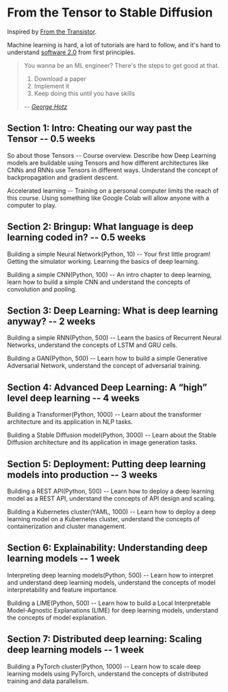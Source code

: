 # From the Tensor to Stable Diffusion

Inspired by [From the Transistor][0].

Machine learning is hard, a lot of tutorials are hard to follow, and
it's hard to understand [software 2.0][1] from first principles.

> You wanna be an ML engineer? There's the steps to get good at that.
>
> 1. Download a paper
> 2. Implement it
> 3. Keep doing this until you have skills
>
> -- *[George Hotz][2]*

## Section 1: Intro: Cheating our way past the Tensor -- 0.5 weeks

So about those Tensors -- Course overview. Describe how Deep Learning models are buildable using Tensors and how different architectures like CNNs and RNNs use Tensors in different ways. Understand the concept of backpropagation and gradient descent.

Accelerated learning -- Training on a personal computer limits the reach of this course. Using something like Google Colab will allow anyone with a computer to play.

## Section 2: Bringup: What language is deep learning coded in? -- 0.5 weeks

Building a simple Neural Network(Python, 10) -- Your first little program! Getting the simulator working. Learning the basics of deep learning.

Building a simple CNN(Python, 100) -- An intro chapter to deep learning, learn how to build a simple CNN and understand the concepts of convolution and pooling.

## Section 3: Deep Learning: What is deep learning anyway? -- 2 weeks

Building a simple RNN(Python, 500) -- Learn the basics of Recurrent Neural Networks, understand the concepts of LSTM and GRU cells.

Building a GAN(Python, 500) -- Learn how to build a simple Generative Adversarial Network, understand the concept of adversarial training.

## Section 4: Advanced Deep Learning: A “high” level deep learning -- 4 weeks

Building a Transformer(Python, 1000) -- Learn about the transformer architecture and its application in NLP tasks.

Building a Stable Diffusion model(Python, 3000) -- Learn about the Stable Diffusion architecture and its application in image generation tasks.

## Section 5: Deployment: Putting deep learning models into production -- 3 weeks

Building a REST API(Python, 500) -- Learn how to deploy a deep learning model as a REST API, understand the concepts of API design and scaling.

Building a Kubernetes cluster(YAML, 1000) -- Learn how to deploy a deep learning model on a Kubernetes cluster, understand the concepts of containerization and cluster management.

## Section 6: Explainability: Understanding deep learning models -- 1 week

Interpreting deep learning models(Python, 500) -- Learn how to interpret and understand deep learning models, understand the concepts of model interpretability and feature importance.

Building a LIME(Python, 500) -- Learn how to build a Local Interpretable Model-Agnostic Explanations (LIME) for deep learning models, understand the concepts of model explanation.

## Section 7: Distributed deep learning: Scaling deep learning models -- 1 week

Building a PyTorch cluster(Python, 1000) -- Learn how to scale deep learning models using PyTorch, understand the concepts of distributed training and data parallelism.

[0]: https://github.com/geohot/fromthetransistor
[1]: https://karpathy.medium.com/software-2-0-a64152b37c35
[2]: https://youtu.be/N2bXEUSAiTI?t=1315
